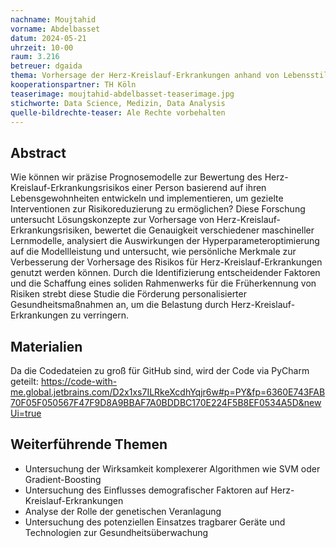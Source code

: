 ```yaml
---
nachname: Moujtahid
vorname: Abdelbasset
datum: 2024-05-21
uhrzeit: 10-00
raum: 3.216 
betreuer: dgaida
thema: Vorhersage der Herz-Kreislauf-Erkrankungen anhand von Lebensstilfaktoren
kooperationspartner: TH Köln
teaserimage: moujtahid-abdelbasset-teaserimage.jpg
stichworte: Data Science, Medizin, Data Analysis 
quelle-bildrechte-teaser: Ale Rechte vorbehalten
---
```


## Abstract
Wie können wir präzise Prognosemodelle zur Bewertung des Herz-Kreislauf-Erkrankungsrisikos einer Person basierend auf ihren Lebensgewohnheiten entwickeln und implementieren, um gezielte Interventionen zur Risikoreduzierung zu ermöglichen? Diese Forschung untersucht Lösungskonzepte zur Vorhersage von Herz-Kreislauf-Erkrankungsrisiken, bewertet die Genauigkeit verschiedener maschineller Lernmodelle, analysiert die Auswirkungen der Hyperparameteroptimierung auf die Modellleistung und untersucht, wie persönliche Merkmale zur Verbesserung der Vorhersage des Risikos für Herz-Kreislauf-Erkrankungen genutzt werden können. Durch die Identifizierung entscheidender Faktoren und die Schaffung eines soliden Rahmenwerks für die Früherkennung von Risiken strebt diese Studie die Förderung personalisierter Gesundheitsmaßnahmen an, um die Belastung durch Herz-Kreislauf-Erkrankungen zu verringern.

## Materialien
Da die Codedateien zu groß für GitHub sind, wird der Code via PyCharm geteilt:
https://code-with-me.global.jetbrains.com/D2x1xs7ILRkeXcdhYqjr6w#p=PY&fp=6360E743FAB70F05F050567F47F9D8A9BBAF7A0BDDBC170E224F5B8EF0534A5D&newUi=true

## Weiterführende Themen
* Untersuchung der Wirksamkeit komplexerer Algorithmen wie SVM oder Gradient-Boosting 
* Untersuchung des Einflusses demografischer Faktoren auf Herz-Kreislauf-Erkrankungen 
* Analyse der Rolle der genetischen Veranlagung  
* Untersuchung des potenziellen Einsatzes tragbarer Geräte und Technologien zur Gesundheitsüberwachung 
